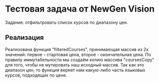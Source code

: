 # Тестовая задача от NewGen Vision

Задание: отфильтровать список курсов по диапазону цен.

## Реализация

Реализована функция "filteredCourses", принимающая массив из 2х значений: первое - стартовая цена, второе -
окончательная цена. По правилу иммутабельности мы создаём копию массива "coursesCopy" для того, чтобы не мутировать наш
исходный массив. Так как это диапазон цен, то функция вернет нам какую-либо часть языковых курсов, подходящих по цене.